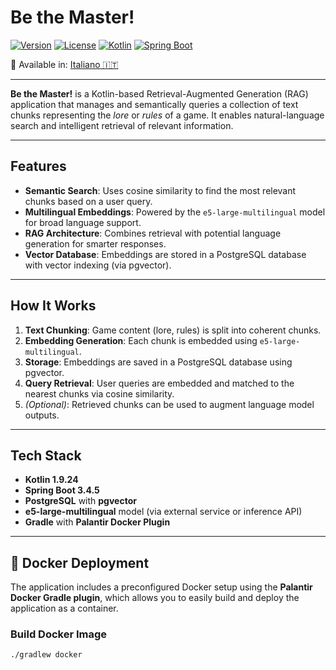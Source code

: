 # Be the Master!

[![Version](https://img.shields.io/badge/version-0.1.0-blue.svg)](https://semver.org)
[![License](https://img.shields.io/badge/license-MIT-green.svg)](LICENSE)
[![Kotlin](https://img.shields.io/badge/Kotlin-1.9.24-orange.svg)](https://kotlinlang.org/)
[![Spring Boot](https://img.shields.io/badge/Spring%20Boot-3.5.3-brightgreen.svg)](https://spring.io/projects/spring-boot)

📖 Available in: [Italiano 🇮🇹](README.it.md)

---

**Be the Master!** is a Kotlin-based Retrieval-Augmented Generation (RAG) application that manages and semantically queries a collection of text chunks representing the *lore* or *rules* of a game. It enables natural-language search and intelligent retrieval of relevant information.

---

## Features

- **Semantic Search**: Uses cosine similarity to find the most relevant chunks based on a user query.
- **Multilingual Embeddings**: Powered by the `e5-large-multilingual` model for broad language support.
- **RAG Architecture**: Combines retrieval with potential language generation for smarter responses.
- **Vector Database**: Embeddings are stored in a PostgreSQL database with vector indexing (via pgvector).

---

## How It Works

1. **Text Chunking**: Game content (lore, rules) is split into coherent chunks.
2. **Embedding Generation**: Each chunk is embedded using `e5-large-multilingual`.
3. **Storage**: Embeddings are saved in a PostgreSQL database using pgvector.
4. **Query Retrieval**: User queries are embedded and matched to the nearest chunks via cosine similarity.
5. *(Optional)*: Retrieved chunks can be used to augment language model outputs.

---

## Tech Stack

- **Kotlin 1.9.24**
- **Spring Boot 3.4.5**
- **PostgreSQL** with **pgvector**
- **e5-large-multilingual** model (via external service or inference API)
- **Gradle** with **Palantir Docker Plugin**

---

## 🐳 Docker Deployment

The application includes a preconfigured Docker setup using the **Palantir Docker Gradle plugin**, which allows you to easily build and deploy the application as a container.

### Build Docker Image

```bash
./gradlew docker
